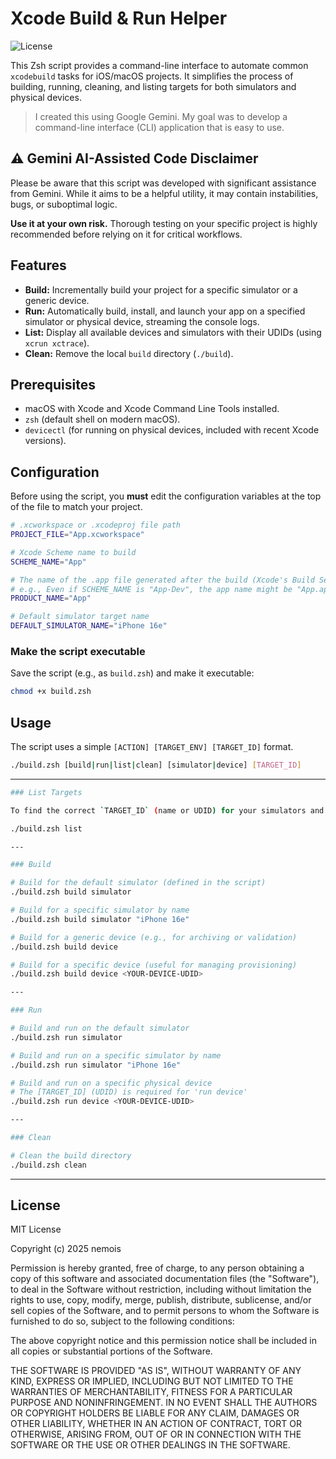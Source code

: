 # Xcode Build & Run Helper

![License](https://img.shields.io/badge/License-MIT-blue.svg)

This Zsh script provides a command-line interface to automate common `xcodebuild` tasks for iOS/macOS projects. It simplifies the process of building, running, cleaning, and listing targets for both simulators and physical devices.

> I created this using Google Gemini. My goal was to develop a command-line interface (CLI) application that is easy to use.

## ⚠️ Gemini AI-Assisted Code Disclaimer

Please be aware that this script was developed with significant assistance from Gemini. While it aims to be a helpful utility, it may contain instabilities, bugs, or suboptimal logic.

**Use it at your own risk.** Thorough testing on your specific project is highly recommended before relying on it for critical workflows.

## Features

* **Build:** Incrementally build your project for a specific simulator or a generic device.
* **Run:** Automatically build, install, and launch your app on a specified simulator or physical device, streaming the console logs.
* **List:** Display all available devices and simulators with their UDIDs (using `xcrun xctrace`).
* **Clean:** Remove the local `build` directory (`./build`).

## Prerequisites

* macOS with Xcode and Xcode Command Line Tools installed.
* `zsh` (default shell on modern macOS).
* `devicectl` (for running on physical devices, included with recent Xcode versions).

## Configuration

Before using the script, you **must** edit the configuration variables at the top of the file to match your project.

```bash
# .xcworkspace or .xcodeproj file path
PROJECT_FILE="App.xcworkspace"

# Xcode Scheme name to build
SCHEME_NAME="App"

# The name of the .app file generated after the build (Xcode's Build Settings > Product Name)
# e.g., Even if SCHEME_NAME is "App-Dev", the app name might be "App.app".
PRODUCT_NAME="App"

# Default simulator target name
DEFAULT_SIMULATOR_NAME="iPhone 16e"

```

### Make the script executable

Save the script (e.g., as `build.zsh`) and make it executable:

```bash
chmod +x build.zsh
```

## Usage

The script uses a simple `[ACTION] [TARGET_ENV] [TARGET_ID]` format.

```bash
./build.zsh [build|run|list|clean] [simulator|device] [TARGET_ID]
```

---

```bash
### List Targets

To find the correct `TARGET_ID` (name or UDID) for your simulators and devices, run:

./build.zsh list

---

### Build

# Build for the default simulator (defined in the script)
./build.zsh build simulator

# Build for a specific simulator by name
./build.zsh build simulator "iPhone 16e"

# Build for a generic device (e.g., for archiving or validation)
./build.zsh build device

# Build for a specific device (useful for managing provisioning)
./build.zsh build device <YOUR-DEVICE-UDID>

---

### Run

# Build and run on the default simulator
./build.zsh run simulator

# Build and run on a specific simulator by name
./build.zsh run simulator "iPhone 16e"

# Build and run on a specific physical device
# The [TARGET_ID] (UDID) is required for 'run device'
./build.zsh run device <YOUR-DEVICE-UDID>

---

### Clean

# Clean the build directory
./build.zsh clean
```

---

## License

MIT License

Copyright (c) 2025 nemois

Permission is hereby granted, free of charge, to any person obtaining a copy
of this software and associated documentation files (the "Software"), to deal
in the Software without restriction, including without limitation the rights
to use, copy, modify, merge, publish, distribute, sublicense, and/or sell
copies of the Software, and to permit persons to whom the Software is
furnished to do so, subject to the following conditions:

The above copyright notice and this permission notice shall be included in all
copies or substantial portions of the Software.

THE SOFTWARE IS PROVIDED "AS IS", WITHOUT WARRANTY OF ANY KIND, EXPRESS OR
IMPLIED, INCLUDING BUT NOT LIMITED TO THE WARRANTIES OF MERCHANTABILITY,
FITNESS FOR A PARTICULAR PURPOSE AND NONINFRINGEMENT. IN NO EVENT SHALL THE
AUTHORS OR COPYRIGHT HOLDERS BE LIABLE FOR ANY CLAIM, DAMAGES OR OTHER
LIABILITY, WHETHER IN AN ACTION OF CONTRACT, TORT OR OTHERWISE, ARISING FROM,
OUT OF OR IN CONNECTION WITH THE SOFTWARE OR THE USE OR OTHER DEALINGS IN THE
SOFTWARE.
